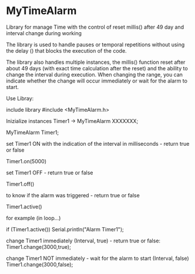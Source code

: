 # MyTimeAlarm
Library for manage Time with the control of reset millis() after 49 day and interval change during working


The library is used to handle pauses or temporal repetitions without using the delay () that blocks the execution of the code.

The library also handles multiple instances, the millis() function reset after about 49 days (with exact time calculation after the reset) and the ability to change the interval during execution.
When changing the range, you can indicate whether the change will occur immediately or wait for the alarm to start.


Use Libray:

include library
#include <MyTimeAlarm.h>


Inizialize instances Timer1 -> MyTimeAlarm XXXXXXX;

MyTimeAlarm Timer1;


set Timer1 ON with the indication of the interval in milliseconds - return true or false

Timer1.on(5000) 


set Timer1 OFF - return true or false

Timer1.off()


to know if the alarm was triggered - return true or false

Timer1.active()


for example (in loop...)

if (Timer1.active()) Serial.println("Alarm Timer1");


change Timer1 immediately (Interval, true) - return true or false:
Timer1.change(3000,true);


change Timer1 NOT immediately  - wait for the alarm to start (Interval, false)
Timer1.change(3000,false);
